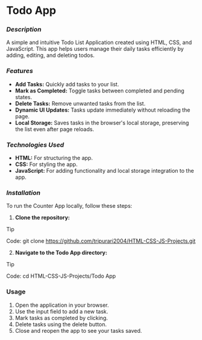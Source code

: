 # Todo App

### _Description_
A simple and intuitive Todo List Application created using HTML, CSS, and JavaScript. This app helps users manage their daily tasks efficiently by adding, editing, and deleting todos.


### _Features_
+ **Add Tasks:** Quickly add tasks to your list.
+ **Mark as Completed:** Toggle tasks between completed and pending states.
+ **Delete Tasks:** Remove unwanted tasks from the list.
+ **Dynamic UI Updates:** Tasks update immediately without reloading the page.
+ **Local Storage:** Saves tasks in the browser's local storage, preserving the list even after page reloads.


### _Technologies_ _Used_
+ **HTML:** For structuring the app.
+ **CSS:** For styling the app.
+ **JavaScript:** For adding functionality and local storage integration to the app.

### _Installation_

To run the Counter App locally, follow these steps:
1. **Clone the repository:**
> [!TIP]
> Code: git clone https://github.com/tripurari2004/HTML-CSS-JS-Projects.git

2. **Navigate to the Todo App directory:**
> [!TIP]
> Code: cd HTML-CSS-JS-Projects/Todo App

### Usage
1. Open the application in your browser.
2. Use the input field to add a new task.
3. Mark tasks as completed by clicking.
4. Delete tasks using the delete button.
5. Close and reopen the app to see your tasks saved.
